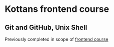 # Kottans frontend course 
## Git and GitHub, Unix Shell

Previously completed in scope of [frontend course](https://github.com/Xsorter/kottans_frontend)


